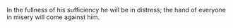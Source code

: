 In the fullness of his sufficiency he will be in distress; the hand of everyone in misery will come against him.
